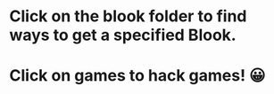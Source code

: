 # Click on the blook folder to find ways to get a specified Blook.
# Click on games to hack games! 😀

